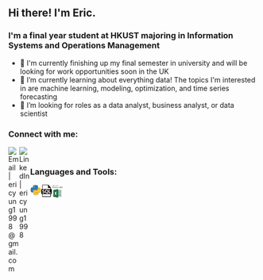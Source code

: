## Hi there! I'm Eric.

### I'm a final year student at HKUST majoring in Information Systems and Operations Management
- 👋 I'm currently finishing up my final semester in university and will be looking for work opportunities soon in the UK
- 🌱 I’m currently learning about everything data! The topics I'm interested in are machine learning, modeling, optimization, and time series forecasting
- 👀 I’m looking for roles as a data analyst, business analyst, or data scientist

### Connect with me:
[<img align="left" alt="Email | ericyung1998@gmail.com" width="22px" src="https://cdn.jsdelivr.net/npm/simple-icons@v3/icons/gmail.svg" />][email]
[<img align="left" alt="LinkedIn | ericyung1998" width="22px" src="https://cdn.jsdelivr.net/npm/simple-icons@v3/icons/linkedin.svg" />][linkedin]

[email]: mailto:ericyung1998@gmail.com
[linkedin]: https://www.linkedin.com/in/ericyung1998

<br>

### Languages and Tools:

<img align="left" alt="Python" width="22px" src="https://github.com/ericyung1998/ericyung1998/blob/main/python.png" />
<img align="left" alt="Python" width="22px" src="https://github.com/ericyung1998/ericyung1998/blob/main/sql.png" />
<img align="left" alt="Python" width="22px" src="https://github.com/ericyung1998/ericyung1998/blob/main/vba.jpg" />
